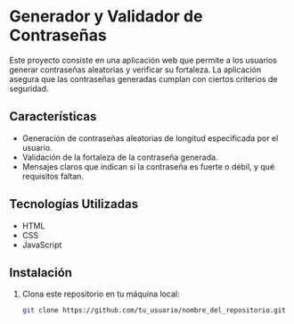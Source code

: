 # Generador y Validador de Contraseñas

Este proyecto consiste en una aplicación web que permite a los usuarios generar contraseñas aleatorias y verificar su fortaleza. La aplicación asegura que las contraseñas generadas cumplan con ciertos criterios de seguridad.

## Características

- Generación de contraseñas aleatorias de longitud especificada por el usuario.
- Validación de la fortaleza de la contraseña generada.
- Mensajes claros que indican si la contraseña es fuerte o débil, y qué requisitos faltan.

## Tecnologías Utilizadas

- HTML
- CSS
- JavaScript

## Instalación

1. Clona este repositorio en tu máquina local:
   ```bash
   git clone https://github.com/tu_usuario/nombre_del_repositorio.git
